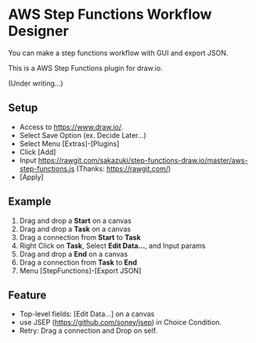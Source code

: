 # AWS Step Functions Workflow Designer

 You can make a step functions workflow with GUI and export JSON.
 
 This is a AWS Step Functions plugin for draw.io.

(Under writing...)

## Setup
- Access to https://www.draw.io/.
- Select Save Option (ex. Decide Later...)
- Select Menu [Extras]-[Plugins]
- Click [Add]
- Input https://rawgit.com/sakazuki/step-functions-draw.io/master/aws-step-functions.js
  (Thanks: https://rawgit.com/)
- [Apply]

## Example
1. Drag and drop a **Start** on a canvas
1. Drag and drop a **Task** on a canvas
1. Drag a connection from **Start** to **Task**
1. Right Click on **Task**, Select **Edit Data...**, and Input params
1. Drag and drop a **End** on a canvas
1. Drag a connection from **Task** to **End**
1. Menu [StepFunctions]-[Export JSON]

## Feature
- Top-level fields: [Edit Data...] on a canvas
- use JSEP (https://github.com/soney/jsep) in Choice Condition.
- Retry: Drag a connection and Drop on self.




